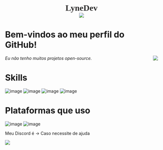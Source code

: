<h1 align="center" style="font-family:Bahnschrift; color:#302f2f;">
👩🏻‍💻<br>LyneDev<br> <img src="https://img.shields.io/badge/GitHub-100000?style=for-the-badge&logo=github&logoColor=white">
</h1>

# Bem-vindos ao meu perfil do GitHub!

_Eu não tenho muitos projetos open-source._ <img align='right' src="https://github-readme-stats.vercel.app/api/top-langs/?username=lynnedev&hide=html&layout=compact=true&theme=radical">

# Skills


![image](https://img.shields.io/badge/Node.js-43853D?style=for-the-badge&logo=node.js&logoColor=white)
![image](https://img.shields.io/badge/HTML-239120?style=for-the-badge&logo=html5&logoColor=white) 
![image](https://img.shields.io/badge/HTML5-E34F26?style=for-the-badge&logo=html5&logoColor=white) 
![image](https://img.shields.io/badge/Java-ED8B00?style=for-the-badge&logo=java&logoColor=white)


# Plataformas que uso


![image](https://img.shields.io/badge/Windows-017AD7?style=for-the-badge&logo=windows&logoColor=white) ![image](https://img.shields.io/badge/Linux-E34F26?style=for-the-badge&logo=linux&logoColor=black)



<p>

Meu Discord é ->
Caso necessite de ajuda

</p> <img align='center' src="https://lanyard.cnrad.dev/api/931623257277350008">
